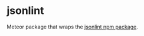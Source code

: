 # jsonlint
Meteor package that wraps the [jsonlint npm package](https://github.com/zaach/jsonlint).
